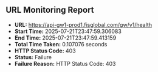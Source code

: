 ## URL Monitoring Report

- **URL:** https://api-gw1-prod1.fisglobal.com/gw/v1/health
- **Start Time:** 2025-07-21T23:47:59.306083
- **End Time:** 2025-07-21T23:47:59.413159
- **Total Time Taken:** 0.107076 seconds
- **HTTP Status Code:** 403
- **Status:** Failure
- **Failure Reason:** HTTP Status Code: 403
